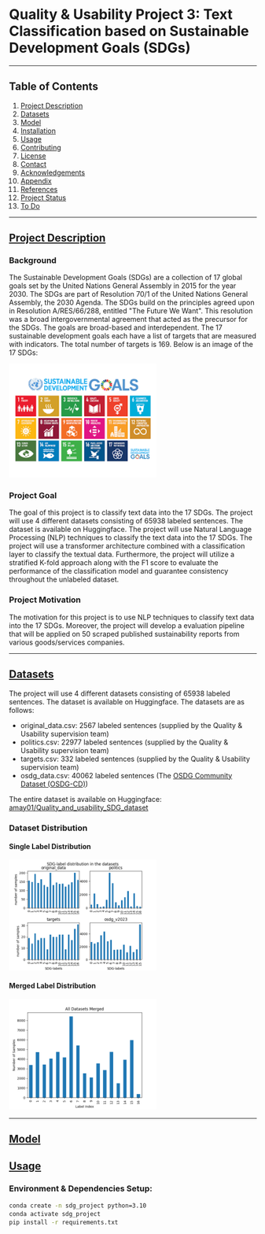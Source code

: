 # Quality & Usability Project 3: Text Classification based on Sustainable Development Goals (SDGs)

---
## Table of Contents
1. [Project Description](#project-description)
2. [Datasets](#datasets)
3. [Model](#model)
3. [Installation](#installation)
4. [Usage](#usage)
5. [Contributing](#contributing)
6. [License](#license)
7. [Contact](#contact)
8. [Acknowledgements](#acknowledgements)
9. [Appendix](#appendix)
10. [References](#references)
11. [Project Status](#project-status)
12. [To Do](#to-do)

---
##  [Project Description](#project-description)

### Background

The Sustainable Development Goals (SDGs) are a collection of 17 global goals set by the United Nations General Assembly in 2015 for the year 2030. The SDGs are part of Resolution 70/1 of the United Nations General Assembly, the 2030 Agenda. The SDGs build on the principles agreed upon in Resolution A/RES/66/288, entitled "The Future We Want". This resolution was a broad intergovernmental agreement that acted as the precursor for the SDGs. The goals are broad-based and interdependent. The 17 sustainable development goals each have a list of targets that are measured with indicators. The total number of targets is 169. Below is an image of the 17 SDGs:


<img src="./sdg_un_goals_img.png" width="300">


### Project Goal

The goal of this project is to classify text data into the 17 SDGs. The project will use 4 different datasets consisting of 65938 labeled sentences. The dataset is available on Huggingface. The project will use Natural Language Processing (NLP) techniques to classify the text data into the 17 SDGs. The project will use a transformer architecture combined with a classification layer to classify the textual data. Furthermore, the project will utilize a stratified K-fold approach along with the F1 score to evaluate the performance of the classification model and guarantee consistency throughout the unlabeled dataset.

### Project Motivation

The motivation for this project is to use NLP techniques to classify text data into the 17 SDGs. Moreover, the project will develop a evaluation pipeline that will be applied on 50 scraped published sustainability reports from various goods/services companies.

---

## [Datasets](#datasets)
The project will use 4 different datasets consisting of 65938 labeled sentences. The dataset is available on Huggingface. The datasets are as follows:

- original_data.csv: 2567 labeled sentences (supplied by the Quality & Usability supervision team)
- politics.csv: 22977 labeled sentences (supplied by the Quality & Usability supervision team)
- targets.csv: 332 labeled sentences (supplied by the Quality & Usability supervision team)
- osdg_data.csv: 40062 labeled sentences (The [OSDG Community Dataset (OSDG-CD)](https://zenodo.org/record/8107038)) 

The entire dataset is available on Huggingface: [amay01/Quality_and_usability_SDG_dataset](https://huggingface.co/datasets/amay01/Quality_and_usability_SDG_dataset)

### Dataset Distribution
#### Single Label Distribution

<img src="./Dataset_Distribution/single_dist.png" width="300">

#### Merged Label Distribution

<img src="./Dataset_Distribution/merged_dist.png" width="300">

---

## [Model](#model)




## [Usage](#usage)

### Environment & Dependencies Setup:

```bash
conda create -n sdg_project python=3.10
conda activate sdg_project
pip install -r requirements.txt
```